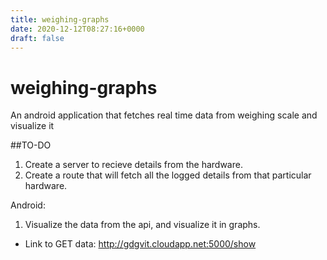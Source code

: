```yaml
---
title: weighing-graphs
date: 2020-12-12T08:27:16+0000
draft: false
---
```

# weighing-graphs
An android application that fetches real time data from weighing scale and visualize it

##TO-DO
1. Create a server to recieve details from the hardware.
2. Create a route that will fetch all the logged details from that particular hardware.

Android:
1. Visualize the data from the api, and visualize it in graphs.

- Link to GET data: http://gdgvit.cloudapp.net:5000/show
